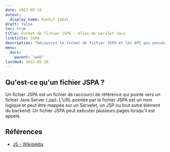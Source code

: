 ```yaml
---
date: 2022-05-18
auteur:
  display_name: Kashif Iqbal
draft: false
toc: true
title: Format de fichier JSPA - Alias de servlet Java
linktitle: JSPA
description: "Découvrez le format de fichier JSPA et les API qui peuvent créer et ouvrir des fichiers JSPA."
menu:
  docs:
    parent: "web"
lastmod: 2022-05-18
---
```


## Qu'est-ce qu'un fichier JSPA ?

Un fichier JSPA est un fichier de raccourci de référence qui pointe vers un fichier Java Server (.jsp). L'URL pointée par le fichier JSPA est un nom logique et peut être mappée sur un Servelet, un JSP ou tout autre élément du backend. Un fichier JSPA peut exécuter plusieurs pages lorsqu'il est appelé.

## Références ##

- [JS - Wikipédia](https://en.wikipedia.org/wiki/JavaScript)

